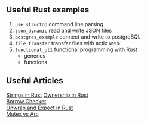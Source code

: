 ## Useful Rust examples

1. `use_structop`  command line parsing
2. `json_dynamic`  read and write JSON files
3. `postgres_example` connect and write to postgreSQL 
4. `file_transfer` transfer files with actix web
5. `functional_pt1` functional programming with Rust
    - generics
    - functions

## Useful Articles

[Strings in Rust](https://www.brandons.me/blog/why-rust-strings-seem-hard)
[Ownership in Rust](https://blog.logrocket.com/understanding-ownership-in-rust/)  
[Borrow Checker](https://www.youtube.com/watch?v=8M0QfLUDaaA)  
[Unwrap and Expect in Rust](https://jakedawkins.com/2020-04-16-unwrap-expect-rust/)  
[Mutex vs Arc](https://stackoverflow.com/questions/33116317/when-would-you-use-a-mutex-without-an-arc)
